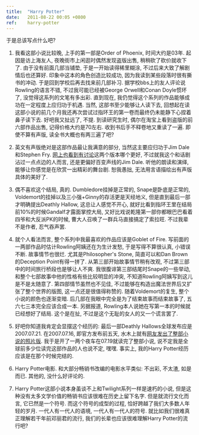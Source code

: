 ```yaml
---
title:  "Harry Potter"
date:   2011-08-22 00:05 +0800
ref:    harry-potter
---
```


于是总该写点什么吧?

1. 我看这部小说比较晚, 上手的第一部是Order of Phoenix, 时间大约是03年. 起因是访上海友人, 夜晚街市上闲逛时偶然发现盗版出售, 稍稍砍了砍价就收下了. 由于没有前面几部当铺垫, 于是一开始读得稀里糊涂, 不过后来大致了解剧情后也还算好. 印象中这本的角色创造比较成功, 因为我读到某些段落时很有撕书的冲动. 于是回到学校后再去找来前几部补习. 据学校bbs上的友人评论说Rowling的语言不错, 不过我可能已经被George Orwell和Conan Doyle惯坏了, 没觉得这系列的文笔有多出彩. 直到现在, 我仍觉得这个系列的作品能够成功在一定程度上应归功于机遇. 当然, 这部书至少能够让人读下去, 回想起在读这部小说的前几个月我还再次尝试过指环王的第一卷而最终仍未能静下心捏着鼻子读下去. 好吧我又扯远了, 不提. 到读研究生时, 偶尔在淘宝上看到盗版的前六部作品出售, 记得价格大约是70左右. 收到书后手不释卷地又重读了一遍. 即使不算有声版, 读全书大概也有两三遍了吧?

1. 英文有声版绝对是这部作品最让我满意的部分, 当然这主要应归功于Jim Dale和Stephen Fry. [网上也看到有讨论](http://www.douban.com/group/topic/2565175/)这两个版本哪个更好, 不过就我这个和话剧沾过一点点边的人而言, 还是更偏好百变声线的Jim Dale. 听他的朗读和演绎, 能够让你感觉是在欣赏一出精彩的舞台剧. 恕我愚拙, 无法用言语描绘出有声版具体的美好了.

1. 偶不喜欢这个结局, 真的. Dumbledore挂掉是正常的, Snape是卧底是正常的, Voldemort的挂掉以及三小强+Ginny的存活更是天经地义, 但是直到最后一部才明确提出Deathly Hallow, 这总让人感觉不开心, 就好比看到指环王里在结局前10%的时候Gandalf才露面掌控大局, 又好比戏说乾隆第一部你都眼巴巴看着四爷和大反派PK的时候, 曹大人召唤了一群兵马直接搞定了索拉旺. 不过我辈不是作者, 忍气吞声罢.

1. 就个人看法而言, 整个系列中我最喜欢的作品应该是Goblet of Fire. 写前面的一两部作品时估计Rowling阿姨还在为生计发愁, 于是写得不算很认真, 小错误不断. 故事情节也很烂. 尤其是Philosopher's Stone, 简直可以和Dan Brown的Deception Point有得一拼了. 从第三部开始故事情节稍有改观, 不过第三部中的时间旅行桥段也是够让人不爽. 我很腹诽第三部结尾时Snape的一些举动, 和整个七部故事中他的性格有些比较明显的冲突, 不知道Rowling阿姨写到这儿是不是太随意了. 第四部情节虽然也不见佳, 不过能够在构造出魔法世界后又扩张了整个世界的版图, 这一点还是很值得称赞的. 随着Voldemort的复生, 整个小说的颜色也逐渐变暗. 后几部在我眼中完全是为了结束故事而结束故事了, 五六七三本完全应该合成一本. 另据报道, Rowling本人说她在写第一本的时候就已经想好了结局. 这个是在扯, 不过是这个无耻的女人的又一个谎言罢了.

1. 好吧你知道我肯定会显摆这个经历的: 最后一部Deathly Hallows全球发布应是2007.07.21. 在2007.07.16, 即官方发布前五天, 水木上就有[网友发出了整部小说的照片版](http://www.newsmth.net/bbstcon.php?board=HarryPotter&gid=25414). 我于是开了一两个夜车在07.19就读完了整部小说, 说不定我是全球前多少位读完这部作品的人也说不定, 嘿嘿. 事实上, 我的Harry Potter经历应该是在那个时候完结的.

1. Harry Potter电影. 和大部分畅销书改编的电影水平类似: 不出彩, 不太渣, 如是而已. 其他的, 没什么好评论的.

1. Harry Potter这部小说本身虽谈不上和Twilight系列一样是速朽的小说, 但是这种没有太多文学价值的畅销书应该很难在历史上留下名字. 但是就流行文化而言, 它已然是一个符号. 而这个符号的成型的过程, 恰好跨越了我们大多数人年轻的岁月. 一代人有一代人的语境, 一代人有一代人的符号. 就比如我们很难真正理解若干年前邓丽君的流行, 我们的长辈也应该很难理解Harry Potter的流行吧?
